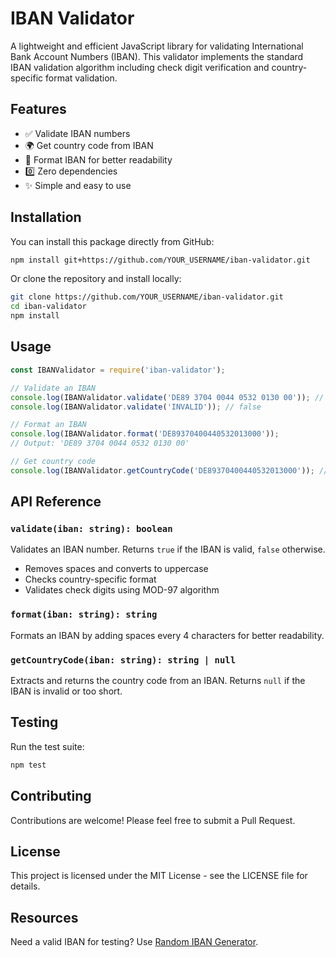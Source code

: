 # IBAN Validator

A lightweight and efficient JavaScript library for validating International Bank Account Numbers (IBAN). This validator implements the standard IBAN validation algorithm including check digit verification and country-specific format validation.

## Features

- ✅ Validate IBAN numbers
- 🌍 Get country code from IBAN
- 📝 Format IBAN for better readability
- 0️⃣ Zero dependencies
- ✨ Simple and easy to use

## Installation

You can install this package directly from GitHub:

```bash
npm install git+https://github.com/YOUR_USERNAME/iban-validator.git
```

Or clone the repository and install locally:

```bash
git clone https://github.com/YOUR_USERNAME/iban-validator.git
cd iban-validator
npm install
```

## Usage

```javascript
const IBANValidator = require('iban-validator');

// Validate an IBAN
console.log(IBANValidator.validate('DE89 3704 0044 0532 0130 00')); // true
console.log(IBANValidator.validate('INVALID')); // false

// Format an IBAN
console.log(IBANValidator.format('DE89370400440532013000'));
// Output: 'DE89 3704 0044 0532 0130 00'

// Get country code
console.log(IBANValidator.getCountryCode('DE89370400440532013000')); // 'DE'
```

## API Reference

### `validate(iban: string): boolean`

Validates an IBAN number. Returns `true` if the IBAN is valid, `false` otherwise.

- Removes spaces and converts to uppercase
- Checks country-specific format
- Validates check digits using MOD-97 algorithm

### `format(iban: string): string`

Formats an IBAN by adding spaces every 4 characters for better readability.

### `getCountryCode(iban: string): string | null`

Extracts and returns the country code from an IBAN. Returns `null` if the IBAN is invalid or too short.

## Testing

Run the test suite:

```bash
npm test
```

## Contributing

Contributions are welcome! Please feel free to submit a Pull Request.

## License

This project is licensed under the MIT License - see the LICENSE file for details.

## Resources

Need a valid IBAN for testing? Use [Random IBAN Generator](https://randomlyiban.com). 